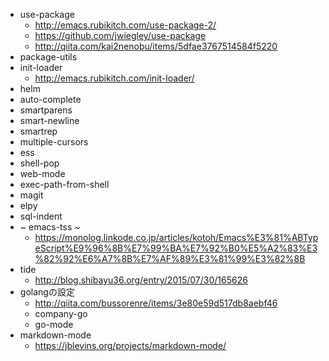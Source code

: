 - use-package
  - http://emacs.rubikitch.com/use-package-2/
  - https://github.com/jwiegley/use-package
  - http://qiita.com/kai2nenobu/items/5dfae3767514584f5220
- package-utils
- init-loader
  - http://emacs.rubikitch.com/init-loader/
- helm
- auto-complete
- smartparens
- smart-newline
- smartrep
- multiple-cursors
- ess
- shell-pop
- web-mode
- exec-path-from-shell
- magit
- elpy
- sql-indent
- ~ emacs-tss ~
  - https://monolog.linkode.co.jp/articles/kotoh/Emacs%E3%81%ABTypeScript%E9%96%8B%E7%99%BA%E7%92%B0%E5%A2%83%E3%82%92%E6%A7%8B%E7%AF%89%E3%81%99%E3%82%8B
- tide
  - http://blog.shibayu36.org/entry/2015/07/30/165626
- golangの設定
  - http://qiita.com/bussorenre/items/3e80e59d517db8aebf46
  - company-go
  - go-mode
- markdown-mode
  - https://jblevins.org/projects/markdown-mode/
